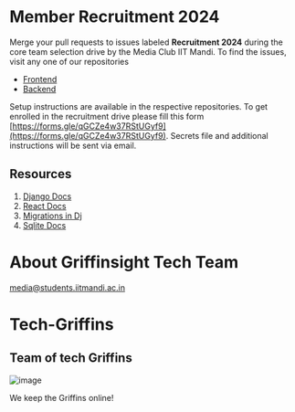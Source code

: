 # Member Recruitment 2024
Merge your pull requests to issues labeled <b>Recruitment 2024</b> during the core team selection drive by the Media Club IIT Mandi. To find the issues, visit any one of our repositories 
- [Frontend](https://github.com/Griffinsight-Team/mediaBackend-Upstream)
- [Backend](https://github.com/Griffinsight-Team/mediaBackend-Upstream) 

Setup instructions are available in the respective repositories. To get enrolled in the recruitment drive please fill this form [https://forms.gle/qGCZe4w37RStUGyf9](https://forms.gle/qGCZe4w37RStUGyf9). Secrets file and additional instructions will be sent via email.

## Resources
1. [Django Docs](https://docs.djangoproject.com/en/5.0/)
2. [React Docs](https://legacy.reactjs.org/docs/getting-started.html)
3. [Migrations in Dj](https://docs.djangoproject.com/en/5.0/topics/migrations/)
4. [Sqlite Docs](https://www.sqlite.org/docs.html)


# About Griffinsight Tech Team
[media@students.iitmandi.ac.in](media@students.iitmandi.ac.in)

# Tech-Griffins
## Team of tech Griffins
![image](https://griffinsight.iitmandi.co.in/static/media/griffinsight_logo.8de1fd41dd02d229e3a3.png)

We keep the Griffins online!

